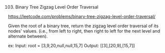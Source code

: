 103. Binary Tree Zigzag Level Order Traversal

https://leetcode.com/problems/binary-tree-zigzag-level-order-traversal/

Given the root of a binary tree, return the zigzag level order traversal of its nodes' values. (i.e., from left to right, then right to left for the next level and alternate between).

ex:
Input: root = [3,9,20,null,null,15,7]
Output: [[3],[20,9],[15,7]]